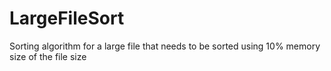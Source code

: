 # LargeFileSort
Sorting algorithm for a large file that needs to be sorted using 10% memory size of the file size
